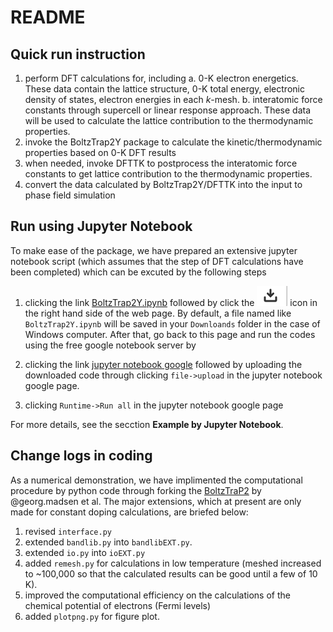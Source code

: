 # README

## Quick run instruction

1. perform DFT calculations for, including
   a. 0-K electron energetics. These data contain the lattice structure, 0-K total energy, electronic density of states, electron energies in each *k*-mesh.
   b. interatomic force constants through supercell or linear response approach. These data will be used to calculate the lattice contribution to the thermodynamic properties.
2. invoke the BoltzTrap2Y package to calculate the kinetic/thermodynamic properties based on 0-K DFT results
3. when needed, invoke DFTTK to postprocess the interatomic force constants to get lattice contribution to the thermodynamic properties.
4. convert the data calculated by BoltzTrap2Y/DFTTK into the input to phase field simulation

## Run using Jupyter Notebook

To make ease of the package, we have prepared an extensive jupyter notebook script (which assumes that the step of DFT calculations have been completed) which can be excuted by the following steps

1. clicking the link [BoltzTrap2Y.ipynb](https://gitlab.com/yiwang62/BoltzTraP2/-/blob/20210126/BoltzTrap2Y.ipynb) followed by click the <img src="_static/download.png" /> icon in the right hand side of the web page. By default, a file named like ``BoltzTrap2Y.ipynb`` will be saved in your ``Downloands`` folder in the case of Windows computer. After that, go back to this page and run the codes using the free google notebook server by

2. clicking the link [jupyter notebook google](https://colab.research.google.com/notebooks/intro.ipynb) followed by uploading the downloaded code through clicking ``file->upload`` in the jupyter notebook google page.

3. clicking ``Runtime->Run all`` in the jupyter notebook google page


For more details, see the secction **Example by Jupyter Notebook**.

## Change logs in coding

As a numerical demonstration, we have implimented the computational procedure by python code through forking the [BoltzTraP2](https://gitlab.com/sousaw/BoltzTraP2) by @georg.madsen et al. The major extensions, which at present are only made for constant doping calculations, are briefed below:

   1. revised `interface.py` 
   2. extended `bandlib.py` into `bandlibEXT.py`.
   3. extended `io.py` into `ioEXT.py` 
   4. added ``remesh.py`` for calculations in low temperature (meshed increased to ~100,000 so that the calculated results can be good until a few of 10 K).
   5. improved the computational efficiency on the calculations of the chemical potential of electrons (Fermi levels)
   6. added `plotpng.py` for figure plot.


